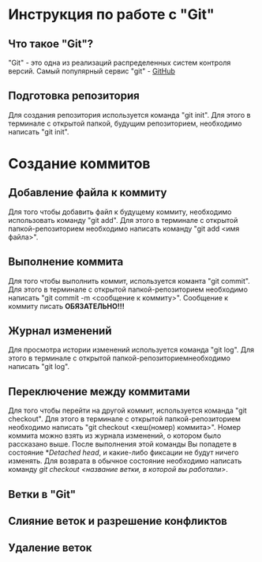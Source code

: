 # Инструкция по работе с "Git"

## Что такое "Git"?
"Git" - это одна из реализаций распределенных систем контроля версий. Самый популярный сервис "git" - [GitHub](https://github.com)

## Подготовка репозитория
Для создания репозитория используется команда "git init". Для этого в терминале с открытой папкой, будущим репозиторием, необходимо написать "git init".

# Создание коммитов

## Добавление файла к коммиту
Для того чтобы добавить файл к будущему коммиту, необходимо использовать команду "git add". Для этого в терминале с открытой папкой-репозиторием необходимо написать команду "git add <имя файла>".

## Выполнение коммита
Для того чтобы выполнить коммит, используется команта "git commit". Для этого в терминале с открытой папкой-репозиторием необходимо написать "git commit -m <сообщение к коммиту>". Сообщение к коммиту писать **ОБЯЗАТЕЛЬНО!!!**

## Журнал изменений 
Для просмотра истории изменений используется команда "git log". Для этого в терминале с открытой папкой-репозиториемнеобходимо написать "git log".

## Переключение между коммитами
Для того чтобы перейти на другой коммит, используется команда "git checkout". Для этого в терминале с открытой папкой-репозиторием необходимо написать "git checkout <хеш(номер)  коммита>". Номер коммита можно взять из журнала изменений, о котором было рассказано выше. После выполнения этой команды Вы попадете в состояние **Detached head*, и какие-либо фиксации не будут ничего изменять. Для возврата в обычное состояние необходимо написать команду *git checkout <название ветки, в которой вы работали>*.

Ветки в "Git"
-----------------
Слияние веток и разрешение конфликтов
----------------------------------------
Удаление веток
---------------------